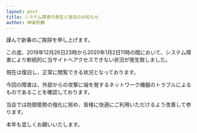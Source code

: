 ```yaml
---
layout: post
title: システム障害の発生と復旧のお知らせ
author: 神楽所麟
---
```


謹んで新春のご挨拶を申し上げます。

この度、2019年12月26日23時から2020年1月2日11時の間において、システム障害により断続的に当サイトへアクセスできない状況が発生致しました。

現在は復旧し、正常に閲覧できる状況となっております。

今回の障害は、外部からの攻撃に端を発するネットワーク機器のトラブルによるものであることを確認しております。

当会では防御態勢の強化に努め、皆様に快適にご利用いただけるよう改善して参ります。

本年も宜しくお願いいたします。
